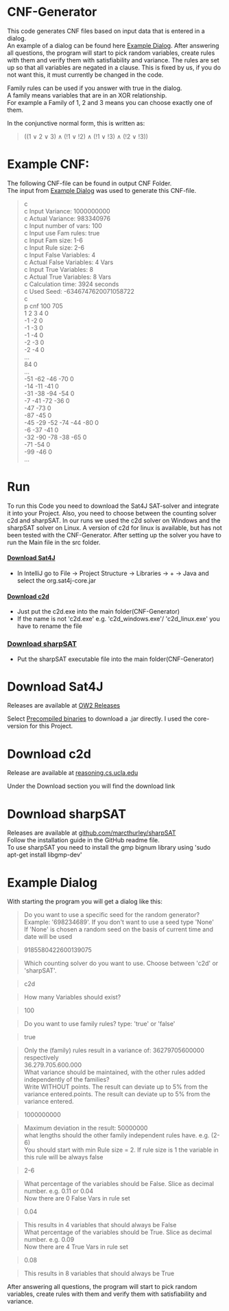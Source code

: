 # CNF-Generator
This code generates CNF files based on input data that is entered in a dialog.  
An example of a dialog can be found here [Example Dialog](#example-dialog). 
After answering all questions, the program will start to pick random variables, 
create rules with them and verify them with satisfiability and variance.
The rules are set up so that all variables are negated in a clause.
This is fixed by us, if you do not want this,
it must currently be changed in the code. 

Family rules can be used if you answer with true in the dialog.  
A family means variables that are in an XOR relationship.  
For example a Family of 1, 2 and 3 means you can choose exactly one of them.

In the conjunctive normal form, this is written as:
> ((1 ∨ 2 ∨ 3) ∧ (!1 ∨ !2) ∧ (!1 ∨ !3) ∧ (!2 ∨ !3))

# Example CNF:
The following CNF-file can be found in output CNF Folder.  
The input from [Example Dialog](#example-dialog) was used to generate this CNF-file.
> c  
> c Input Variance: 1000000000  
> c Actual Variance: 983340976  
> c Input number of vars: 100  
> c Input use Fam rules: true  
> c Input Fam size: 1-6  
> c Input Rule size: 2-6  
> c Input False Variables: 4  
> c Actual False Variables: 4 Vars  
> c Input True Variables: 8  
> c Actual True Variables: 8 Vars  
> c Calculation time: 3924 seconds  
> c Used Seed: -6346747620071058722  
> c  
> p cnf 100 705  
> 1 2 3 4 0  
> -1 -2 0  
> -1 -3 0  
> -1 -4 0  
> -2 -3 0  
> -2 -4 0  
> ...  
> 84 0   
> ...  
> -51 -62 -46 -70 0  
> -14 -11 -41 0  
> -31 -38 -94 -54 0  
> -7 -41 -72 -36 0  
> -47 -73 0  
> -87 -45 0  
> -45 -29 -52 -74 -44 -80 0  
> -6 -37 -41 0  
> -32 -90 -78 -38 -65 0  
> -71 -54 0  
> -99 -46 0  
> ...

# Run
To run this Code you need to download the Sat4J SAT-solver and integrate it into your Project.
Also, you need to choose between the counting solver c2d and sharpSAT.
In our runs we used the c2d solver on Windows and the sharpSAT solver on Linux.
A version of c2d for linux is available, but has not been tested with the CNF-Generator.
After setting up the solver you have to run the Main file in the src folder.

#### [Download Sat4J](#download-sat4j-1)
*  In IntelliJ go to File -> Project Structure -> Libraries -> + -> Java and select the org.sat4j-core.jar
#### [Download c2d](#download-c2d)
*  Just put the c2d.exe into the main folder(CNF-Generator)
*  If the name is not 'c2d.exe' e.g. 'c2d_windows.exe'/ 'c2d_linux.exe' you have to rename the file
### [Download sharpSAT](#download-sharpSAT)
* Put the sharpSAT executable file into the main folder(CNF-Generator)

# Download Sat4J

Releases are available at [OW2 Releases](https://gitlab.ow2.org/sat4j/sat4j/-/releases)

Select [Precompiled binaries](https://release.ow2.org/sat4j/) to download a .jar directly. I used the core-version for this Project.

# Download c2d

Release are available at [reasoning.cs.ucla.edu](http://reasoning.cs.ucla.edu/c2d/)

Under the Download section you will find the download link

# Download sharpSAT

Releases are available at [github.com/marcthurley/sharpSAT](https://github.com/marcthurley/sharpSAT)  
Follow the installation guide in the GitHub readme file.  
To use sharpSAT you need to install the gmp bignum library using 'sudo apt-get install libgmp-dev'

# Example Dialog
With starting the program you will get a dialog like this:

> Do you want to use a specific seed for the random generator?  
> Example: '698234689'. If you don't want to use a seed type 'None'  
> If 'None' is chosen a random seed on the basis of current time and date will be used

> 9185580422600139075

> Which counting solver do you want to use. Choose between 'c2d' or 'sharpSAT'.

> c2d

> How many Variables should exist?

> 100

> Do you want to use family rules? type: 'true' or 'false'

> true

> Only the (family) rules result in a variance of: 36279705600000  
> respectively  
> 36.279.705.600.000  
> What variance should be maintained, with the other rules added independently of the families?  
> Write WITHOUT points. The result can deviate up to 5% from the variance entered.points. The result can deviate up to 5% from the variance entered.

> 1000000000

> Maximum deviation in the result: 50000000  
> what lengths should the other family independent rules have. e.g. (2-6)  
> You should start with min Rule size = 2. If rule size is 1 the variable in this rule will be always false

> 2-6

> What percentage of the variables should be False. Slice as decimal number. e.g. 0.11 or 0.04  
> Now there are 0 False Vars in rule set

> 0.04

> This results in 4 variables that should always be False  
> What percentage of the variables should be True. Slice as decimal number. e.g. 0.09  
> Now there are 4 True Vars in rule set

> 0.08

> This results in 8 variables that should always be True

After answering all questions, the program will start to pick random variables, create rules with them and verify them with satisfiability and variance.

